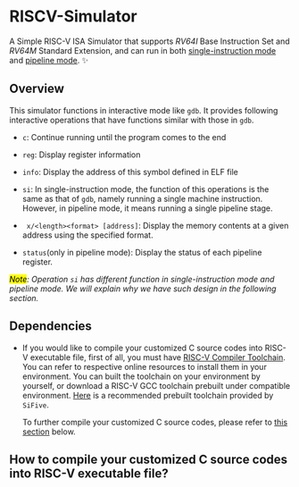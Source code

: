 # RISCV-Simulator

A Simple RISC-V ISA Simulator that supports *RV64I* Base Instruction Set and *RV64M* Standard Extension, and can run in both <u>single-instruction mode</u> and <u>pipeline mode</u>. ✨

## Overview

This simulator functions in interactive mode like `gdb`. It provides following interactive operations that have functions similar with those in `gdb`. 

-  `c`: Continue running until the program comes to the end
-  `reg`: Display register information
-  `info`: Display the address of this symbol defined in ELF file
-  `si`: In single-instruction mode, the function of this operations is the same as that of `gdb`, namely running a single machine instruction. However, in pipeline mode, it means running a single pipeline stage.
-  ` x/<length><format> [address]`: Display the memory contents at a given address using the specified format.

- `status`(only in pipeline mode): Display the status of each pipeline register.

*<mark>Note</mark>: Operation `si` has different function in single-instruction mode and pipeline mode. We will explain why we have such design in the following section.*

## Dependencies

- If you would like to compile your customized C source codes into RISC-V executable file, first of all, you must have <u>RISC-V Compiler Toolchain</u>. You can refer to respective online resources to install them in your environment. You can built the toolchain on your environment by yourself, or download a RISC-V GCC toolchain prebuilt under compatible environment. [Here](https://www.sifive.com/boards) is a recommended prebuilt toolchain provided by `SiFive`.

  To further compile your customized C source codes, please refer to [this section](#how-to-compile-your-customized-c-source-codes-into-risc-v-executable-file) below.

  


## How to compile your customized C source codes into RISC-V executable file?



